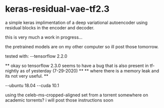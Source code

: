 # keras-residual-vae-tf2.3

a simple keras implimentation of a deep variational autoencoder 
using residual blocks in the encoder and decoder. 

this is very much a work in progress...

the pretrained models are on my other computer so ill post those tomorrow.


tested with:
--tensorflow 2.2.0

** okay so tensorflow 2.3.0 seems to have a bug that is also present in tf-nightly as of yesterday (7-29-2020)  **
**       where there is a memory leak and its not very useful.  **
    
--ubuntu 18.04 
--cuda 10.1 

using the celeb-ms-cropped-aligned set from a torrent somewhere on academic torrents? 
i will post those instructions soon
